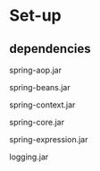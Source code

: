 # Set-up

## dependencies

spring-aop.jar

spring-beans.jar

spring-context.jar

spring-core.jar

spring-expression.jar

logging.jar



